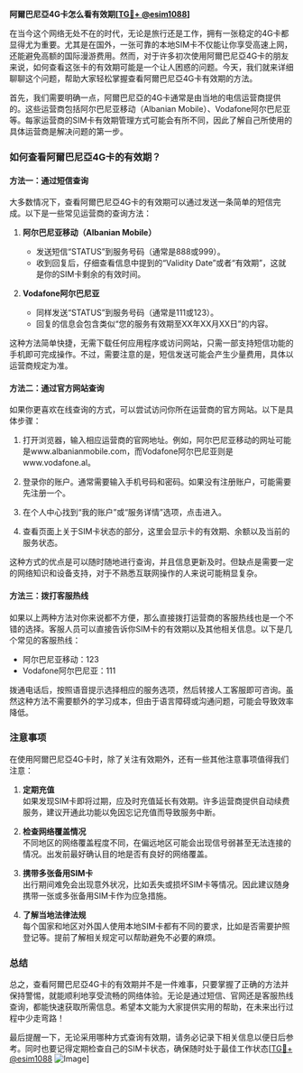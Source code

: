 **阿爾巴尼亞4G卡怎么看有效期[[TG💪+ @esim1088](https://t.me/s/esim1088)]**

在当今这个网络无处不在的时代，无论是旅行还是工作，拥有一张稳定的4G卡都显得尤为重要。尤其是在国外，一张可靠的本地SIM卡不仅能让你享受高速上网，还能避免高额的国际漫游费用。然而，对于许多初次使用阿爾巴尼亞4G卡的朋友来说，如何查看这张卡的有效期可能是一个让人困惑的问题。今天，我们就来详细聊聊这个问题，帮助大家轻松掌握查看阿爾巴尼亞4G卡有效期的方法。

首先，我们需要明确一点，阿爾巴尼亞的4G卡通常是由当地的电信运营商提供的。这些运营商包括阿尔巴尼亚移动（Albanian Mobile）、Vodafone阿尔巴尼亚等。每家运营商的SIM卡有效期管理方式可能会有所不同，因此了解自己所使用的具体运营商是解决问题的第一步。

### 如何查看阿爾巴尼亞4G卡的有效期？

#### 方法一：通过短信查询

大多数情况下，查看阿爾巴尼亞4G卡的有效期可以通过发送一条简单的短信完成。以下是一些常见运营商的查询方法：

1. **阿尔巴尼亚移动（Albanian Mobile）**
   - 发送短信“STATUS”到服务号码（通常是888或999）。
   - 收到回复后，仔细查看信息中提到的“Validity Date”或者“有效期”，这就是你的SIM卡剩余的有效时间。

2. **Vodafone阿尔巴尼亚**
   - 同样发送“STATUS”到服务号码（通常是111或123）。
   - 回复的信息会包含类似“您的服务有效期至XX年XX月XX日”的内容。

这种方法简单快捷，无需下载任何应用程序或访问网站，只需一部支持短信功能的手机即可完成操作。不过，需要注意的是，短信发送可能会产生少量费用，具体以运营商规定为准。

#### 方法二：通过官方网站查询

如果你更喜欢在线查询的方式，可以尝试访问你所在运营商的官方网站。以下是具体步骤：

1. 打开浏览器，输入相应运营商的官网地址。例如，阿尔巴尼亚移动的网址可能是www.albanianmobile.com，而Vodafone阿尔巴尼亚则是www.vodafone.al。
   
2. 登录你的账户。通常需要输入手机号码和密码。如果没有注册账户，可能需要先注册一个。

3. 在个人中心找到“我的账户”或“服务详情”选项，点击进入。

4. 查看页面上关于SIM卡状态的部分，这里会显示卡的有效期、余额以及当前的服务状态。

这种方式的优点是可以随时随地进行查询，并且信息更新及时。但缺点是需要一定的网络知识和设备支持，对于不熟悉互联网操作的人来说可能稍显复杂。

#### 方法三：拨打客服热线

如果以上两种方法对你来说都不方便，那么直接拨打运营商的客服热线也是一个不错的选择。客服人员可以直接告诉你SIM卡的有效期以及其他相关信息。以下是几个常见的客服热线：

- 阿尔巴尼亚移动：123
- Vodafone阿尔巴尼亚：111

拨通电话后，按照语音提示选择相应的服务选项，然后转接人工客服即可咨询。虽然这种方法不需要额外的学习成本，但由于语言障碍或沟通问题，可能会导致效率降低。

### 注意事项

在使用阿爾巴尼亞4G卡时，除了关注有效期外，还有一些其他注意事项值得我们注意：

1. **定期充值**  
   如果发现SIM卡即将过期，应及时充值延长有效期。许多运营商提供自动续费服务，建议开通此功能以免因忘记充值而导致服务中断。

2. **检查网络覆盖情况**  
   不同地区的网络覆盖程度不同，在偏远地区可能会出现信号弱甚至无法连接的情况。出发前最好确认目的地是否有良好的网络覆盖。

3. **携带多张备用SIM卡**  
   出行期间难免会出现意外状况，比如丢失或损坏SIM卡等情况。因此建议随身携带一张或多张备用SIM卡作为应急措施。

4. **了解当地法律法规**  
   每个国家和地区对外国人使用本地SIM卡都有不同的要求，比如是否需要护照登记等。提前了解相关规定可以帮助避免不必要的麻烦。

### 总结

总之，查看阿爾巴尼亞4G卡的有效期并不是一件难事，只要掌握了正确的方法并保持警惕，就能顺利地享受流畅的网络体验。无论是通过短信、官网还是客服热线查询，都能快速获取所需信息。希望本文能为大家提供实用的帮助，在未来出行过程中少走弯路！

最后提醒一下，无论采用哪种方式查询有效期，请务必记录下相关信息以便日后参考。同时也要记得定期检查自己的SIM卡状态，确保随时处于最佳工作状态[[TG💪+ @esim1088](https://t.me/s/esim1088) ![Image](https://i.postimg.cc/4NQfJmqS/Snipaste-2025-05-13-00-14-12.png)]